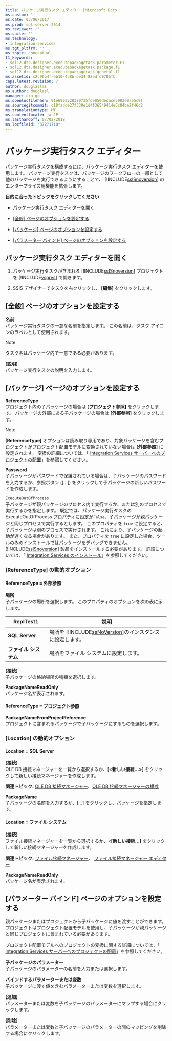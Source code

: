 ```yaml
---
title: パッケージ実行タスク エディター |Microsoft Docs
ms.custom: ''
ms.date: 03/06/2017
ms.prod: sql-server-2014
ms.reviewer: ''
ms.suite: ''
ms.technology:
- integration-services
ms.tgt_pltfrm: ''
ms.topic: conceptual
f1_keywords:
- sql12.dts.designer.executepackagetask.parameter.F1
- sql12.dts.designer.executepackagetask.package.f1
- sql12.dts.designer.executepackagetask.general.f1
ms.assetid: c2c96b4f-eb10-4d8b-be34-88edfd0785fb
caps.latest.revision: 7
author: douglaslms
ms.author: douglasl
manager: craigg
ms.openlocfilehash: 91e6903528380735fde050decace5903e0a55c9f
ms.sourcegitcommit: c18fadce27f330e1d4f36549414e5c84ba2f46c2
ms.translationtype: MT
ms.contentlocale: ja-JP
ms.lasthandoff: 07/02/2018
ms.locfileid: "37271718"
---
```

# <a name="execute-package-task-editor"></a>パッケージ実行タスク エディター
  パッケージ実行タスクを構成するには、パッケージ実行タスク エディターを使用します。 パッケージ実行タスクは、パッケージのワークフローの一部として他のパッケージを実行できるようにすることで、 [!INCLUDE[ssISnoversion](../includes/ssisnoversion-md.md)] のエンタープライズ用機能を拡張します。  
  
 **目的に合ったトピックをクリックしてください**  
  
-   [パッケージ実行タスク エディターを開く](#open)  
  
-   [[全般] ページのオプションを設定する](#general)  
  
-   [[パッケージ] ページのオプションを設定する](#package)  
  
-   [[パラメーター バインド] ページのオプションを設定する](#parameter)  
  
##  <a name="open"></a> パッケージ実行タスク エディターを開く  
  
1.  パッケージ実行タスクが含まれる [!INCLUDE[ssISnoversion](../includes/ssisnoversion-md.md)] プロジェクトを [!INCLUDE[vsprvs](../includes/vsprvs-md.md)] で開きます。  
  
2.  SSIS デザイナーでタスクを右クリックし、 **[編集]** をクリックします。  
  
##  <a name="general"></a> [全般] ページのオプションを設定する  
 **名前**  
 パッケージ実行タスクの一意な名前を指定します。 この名前は、タスク アイコンのラベルとして使用されます。  
  
> [!NOTE]  
>  タスク名はパッケージ内で一意である必要があります。  
  
 **[説明]**  
 パッケージ実行タスクの説明を入力します。  
  
##  <a name="package"></a> [パッケージ] ページのオプションを設定する  
 **ReferenceType**  
 プロジェクト内の子パッケージの場合は **[プロジェクト参照]** をクリックします。 パッケージの外部にある子パッケージの場合は **[外部参照]** をクリックします。  
  
> [!NOTE]  
>  **[ReferenceType]** オプションは読み取り専用であり、対象パッケージを含むプロジェクトがプロジェクト配置モデルに変換されていない場合は **[外部参照]** に設定されます。 変換の詳細については、「 [Integration Services サーバーへのプロジェクトの配置](../../2014/integration-services/deploy-projects-to-integration-services-server.md)」を参照してください。  
  
 **Password**  
 子パッケージがパスワードで保護されている場合は、子パッケージのパスワードを入力するか、参照ボタン ([...]) をクリックして子パッケージの新しいパスワードを作成します。  
  
 `ExecuteOutOfProcess`  
 子パッケージが親パッケージのプロセス内で実行するか、または別のプロセスで実行するかを指定します。 既定では、パッケージ実行タスクの ExecuteOutOfProcess プロパティに設定が`False`、子パッケージが親パッケージと同じプロセスで実行するとします。 このプロパティを `true` に設定すると、子パッケージは別のプロセスで実行されます。 これにより、子パッケージの起動が遅くなる場合があります。 また、プロパティを `true` に設定した場合、ツールのみのインストールではパッケージをデバッグできません。[!INCLUDE[ssISnoversion](../includes/ssisnoversion-md.md)] 製品をインストールする必要があります。 詳細については、「 [Integration Services のインストール](install-windows/install-integration-services.md)」を参照してください。  
  
### <a name="referencetype-dynamic-options"></a>[ReferenceType] の動的オプション  
  
#### <a name="referencetype--external-reference"></a>ReferenceType = 外部参照  
 **場所**  
 子パッケージの場所を選択します。 このプロパティのオプションを次の表に示します。  
  
|ReplTest1|説明|  
|-----------|-----------------|  
|**SQL Server**|場所を [!INCLUDE[ssNoVersion](../includes/ssnoversion-md.md)]のインスタンスに設定します。|  
|**ファイル システム**|場所をファイル システムに設定します。|  
  
 **[接続]**  
 子パッケージの格納場所の種類を選択します。  
  
 **PackageNameReadOnly**  
 パッケージ名が表示されます。  
  
#### <a name="referencetype--project-reference"></a>ReferenceType = プロジェクト参照  
 **PackageNameFromProjectReference**  
 プロジェクトに含まれるパッケージで子パッケージにするものを選択します。  
  
### <a name="location-dynamic-options"></a>[Location] の動的オプション  
  
#### <a name="location--sql-server"></a>Location = SQL Server  
 **[接続]**  
 OLE DB 接続マネージャーを一覧から選択するか、[\<**新しい接続...>**] をクリックして新しい接続マネージャーを作成します。  
  
 **関連トピック:** [OLE DB 接続マネージャー](connection-manager/ole-db-connection-manager.md)、[OLE DB 接続マネージャーの構成](../../2014/integration-services/configure-ole-db-connection-manager.md)  
  
 **PackageName**  
 子パッケージの名前を入力するか、[...] をクリックし、パッケージを指定します。  
  
#### <a name="location--file-system"></a>Location = ファイル システム  
 **[接続]**  
 ファイル接続マネージャーを一覧から選択するか、\<**[新しい接続...]** をクリックして新しい接続マネージャーを作成します。  
  
 **関連トピック:** [ファイル接続マネージャー](connection-manager/file-connection-manager.md)、 [ファイル接続マネージャー エディター](../../2014/integration-services/file-connection-manager-editor.md)  
  
 **PackageNameReadOnly**  
 パッケージ名が表示されます。  
  
##  <a name="parameter"></a> [パラメーター バインド] ページのオプションを設定する  
 親パッケージまたはプロジェクトから子パッケージに値を渡すことができます。 プロジェクトはプロジェクト配置モデルを使用し、子パッケージが親パッケージと同じプロジェクトに含まれている必要があります。  
  
 プロジェクト配置モデルへのプロジェクトの変換に関する詳細については、「 [Integration Services サーバーへのプロジェクトの配置](../../2014/integration-services/deploy-projects-to-integration-services-server.md)」を参照してください。  
  
 **子パッケージのパラメーター**  
 子パッケージのパラメーターの名前を入力または選択します。  
  
 **バインドするパラメーターまたは変数**  
 子パッケージに渡す値を含むパラメーターまたは変数を選択します。  
  
 **[追加]**  
 パラメーターまたは変数を子パッケージのパラメーターにマップする場合にクリックします。  
  
 **[削除]**  
 パラメーターまたは変数と子パッケージのパラメーターの間のマッピングを削除する場合にクリックします。  
  
  
